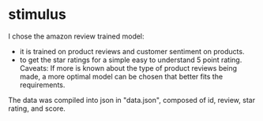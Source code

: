 # stimulus

I chose the amazon review trained model:
- it is trained on product reviews and customer sentiment on products.
- to get the star ratings for a simple easy to understand 5 point rating.
Caveats: If more is known about the type of product reviews being made, a more optimal model can be chosen that better fits the requirements.


The data was compiled into json in "data.json", composed of id, review, star rating, and score.
